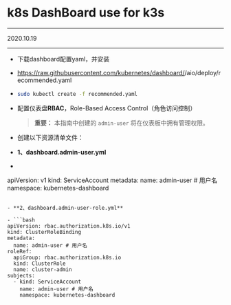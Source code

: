 # k8s DashBoard use for k3s

---

2020.10.19

---

- 下载dashboard配置yaml，并安装

- https://raw.githubusercontent.com/kubernetes/dashboard/<VERSION>/aio/deploy/recommended.yaml

- ```bash
  sudo kubectl create -f recommended.yaml
  ```
  
- 配置仪表盘**RBAC**，Role-Based Access Control（角色访问控制）
  
  > **重要：** 本指南中创建的 `admin-user` 将在仪表板中拥有管理权限。
  
- 创建以下资源清单文件：

- **1、dashboard.admin-user.yml**

- ```bash
apiVersion: v1 
kind: ServiceAccount
metadata:
  name: admin-user # 用户名
  namespace: kubernetes-dashboard
  ```

- **2、dashboard.admin-user-role.yml**

- ```bash
  apiVersion: rbac.authorization.k8s.io/v1
  kind: ClusterRoleBinding
  metadata:
    name: admin-user # 用户名
  roleRef:
    apiGroup: rbac.authorization.k8s.io
    kind: ClusterRole
    name: cluster-admin
  subjects:
    - kind: ServiceAccount
      name: admin-user # 用户名
      namespace: kubernetes-dashboard
  ```

  


